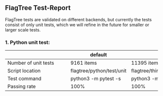 

## FlagTree Test-Report

FlagTree tests are validated on different backends, but currently the tests consist of only unit tests, which we will refine in the future for smaller or larger scale tests.

### 1. Python unit test:

| 　　　　　　　　　　　　 | default                   | iluvatar                                 | klx xpu                                       | mthreads                                       | metax                                       | hcu                                       |
|----------------------|---------------------------|-------------------------------------------|------------------------------------------------|------------------------------------------------|---------------------------------------------|---------------------------------------------|
| Number of unit tests | 9161 items               | 11395 items                               | 4183 items                                    | 4116 items                                    | 6309 items                                 | 309 items                                 |
| Script location      | flagtree/python/test/unit | flagtree/third_party/iluvatar/python/test/unit | flagtree/third_party/xpu/python/test/unit | flagtree/third_party/mthreads/python/test/unit | flagtree/third_party/metax/python/test/unit | flagtree/third_party/hcu/python/test/unit |
| Test command         | python3 -m pytest -s      | python3 -m pytest -s                      | python3 -m pytest -s                           | python3 -m pytest -s                           | python3 -m pytest -s                        | sh flagtree_test.sh                        |
| Passing rate         | 100%                      | 100%                                      | 100%                                           | 100%                                           | 100%                                        | 100%                                        |
